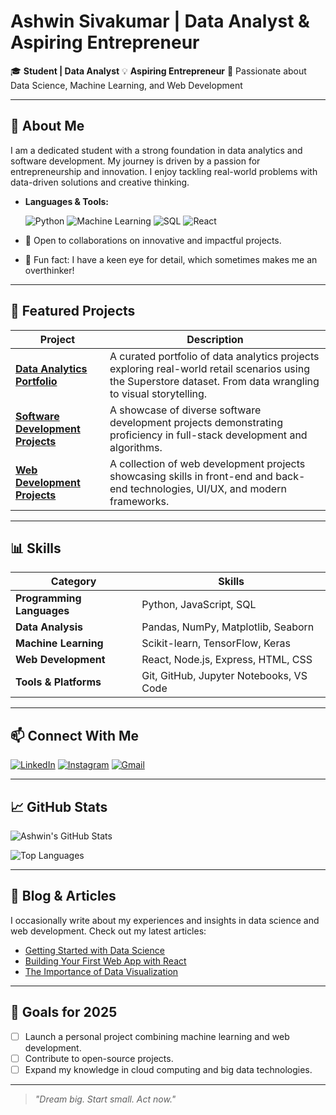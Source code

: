# Ashwin Sivakumar | Data Analyst & Aspiring Entrepreneur

🎓 **Student | Data Analyst**
💡 **Aspiring Entrepreneur**
🌱 Passionate about Data Science, Machine Learning, and Web Development

---

## 🚀 About Me

I am a dedicated student with a strong foundation in data analytics and software development. My journey is driven by a passion for entrepreneurship and innovation. I enjoy tackling real-world problems with data-driven solutions and creative thinking.

- **Languages & Tools:**

  ![Python](https://img.shields.io/badge/-Python-3776AB?logo=python&logoColor=white&style=flat)
  ![Machine Learning](https://img.shields.io/badge/-Machine%20Learning-FF6F00?logo=tensorflow&logoColor=white&style=flat)
  ![SQL](https://img.shields.io/badge/-SQL-4479A1?logo=postgresql&logoColor=white&style=flat)
  ![React](https://img.shields.io/badge/-React-61DAFB?logo=react&logoColor=white&style=flat)

- 🤝 Open to collaborations on innovative and impactful projects.
- 🧠 Fun fact: I have a keen eye for detail, which sometimes makes me an overthinker!

---

## 🌟 Featured Projects

| Project | Description |
|---------|-------------|
| [**Data Analytics Portfolio**](https://github.com/ashwinsivakumar21/Data-Analytics-Portfolio) | A curated portfolio of data analytics projects exploring real-world retail scenarios using the Superstore dataset. From data wrangling to visual storytelling. |
| [**Software Development Projects**](https://github.com/ashwinsivakumar21/Software-Development-Projects) | A showcase of diverse software development projects demonstrating proficiency in full-stack development and algorithms. |
| [**Web Development Projects**](https://github.com/ashwinsivakumar21/Web-Development-Projects) | A collection of web development projects showcasing skills in front-end and back-end technologies, UI/UX, and modern frameworks. |

---

## 📊 Skills

| Category | Skills |
|----------|--------|
| **Programming Languages** | Python, JavaScript, SQL |
| **Data Analysis** | Pandas, NumPy, Matplotlib, Seaborn |
| **Machine Learning** | Scikit-learn, TensorFlow, Keras |
| **Web Development** | React, Node.js, Express, HTML, CSS |
| **Tools & Platforms** | Git, GitHub, Jupyter Notebooks, VS Code |

---

## 📫 Connect With Me

[![LinkedIn](https://img.shields.io/badge/LinkedIn-0077B5?logo=linkedin&logoColor=white&style=flat-square)](https://www.linkedin.com/in/ashwinsivakumar21/)
[![Instagram](https://img.shields.io/badge/Instagram-E4405F?logo=instagram&logoColor=white&style=flat-square)](https://instagram.com/_ashwin.21._)
[![Gmail](https://img.shields.io/badge/Gmail-D14836?logo=gmail&logoColor=white&style=flat-square)](mailto:ashwinsivakumar2105@gmail.com)

---

## 📈 GitHub Stats

![Ashwin's GitHub Stats](https://github-readme-stats.vercel.app/api?username=ashwinsivakumar21&show_icons=true&hide_title=true&theme=default)

![Top Languages](https://github-readme-stats.vercel.app/api/top-langs/?username=ashwinsivakumar21&layout=compact&theme=default)

---

## 📝 Blog & Articles

I occasionally write about my experiences and insights in data science and web development. Check out my latest articles:

- [Getting Started with Data Science](link-to-article)
- [Building Your First Web App with React](link-to-article)
- [The Importance of Data Visualization](link-to-article)

---

## 🎯 Goals for 2025

- [ ] Launch a personal project combining machine learning and web development.
- [ ] Contribute to open-source projects.
- [ ] Expand my knowledge in cloud computing and big data technologies.

---

> *"Dream big. Start small. Act now."*
